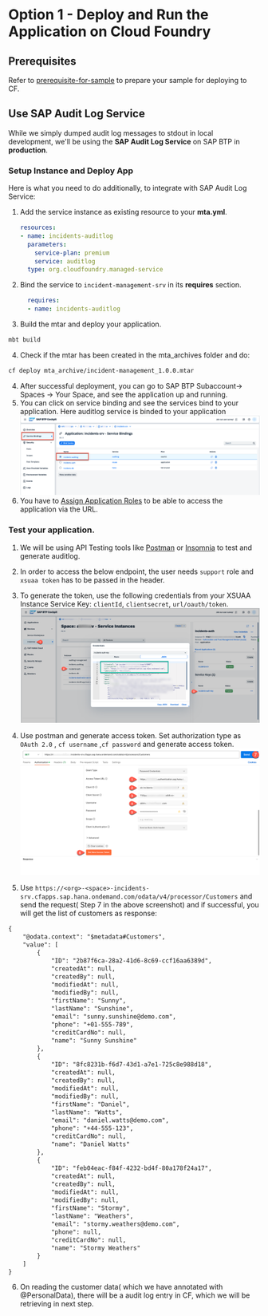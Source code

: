 # Option 1 - Deploy and Run the Application on Cloud Foundry

## Prerequisites
Refer to [prerequisite-for-sample](../prerequisite-for-sample/prerquites-for-sample.md) to prepare your sample for deploying to CF.
## Use SAP Audit Log Service

While we simply dumped audit log messages to stdout in local development, we'll be using the **SAP Audit Log Service** on SAP BTP in **production**.

### Setup Instance and Deploy App
Here is what you need to do additionally, to integrate with SAP Audit Log Service:

1. Add the service instance as existing resource to your **mta.yml**. 
    ```yaml
    resources:
    - name: incidents-auditlog
      parameters:
        service-plan: premium
        service: auditlog
      type: org.cloudfoundry.managed-service
    ```
2. Bind the service to `incident-management-srv` in its **requires** section.
    ```yaml
      requires:
      - name: incidents-auditlog
    ```
3. Build the mtar and deploy your application.
```bash
mbt build
```
4. Check if the mtar has been created in the mta_archives folder and do: 

```bash
cf deploy mta_archive/incident-management_1.0.0.mtar
```
 
4. After successful deployment, you can go to SAP BTP Subaccount-> Spaces -> Your Space, and see the application up and running.
5. You can click on service binding and see the services bind to your application. Here auditlog service is binded to your application
![](./images/app-and-service.png)
6. You have to [Assign Application Roles](https://developers.sap.com/tutorials/user-role-assignment.html) to be able to access the application via the URL.

### Test your application.
1. We will be using API Testing tools like [Postman](https://www.postman.com/) or [Insomnia](https://insomnia.rest/) to test and generate auditlog.
2. In order to access the below endpoint, the user needs `support` role and `xsuaa token` has to be passed in the header.

3. To generate the token, use the following credentials from your XSUAA Instance Service Key: `clientId`, `clientsecret`, `url/oauth/token`.
![](./images/xsuaa-cf.png)
4. Use postman and generate access token. Set authorization type as `OAuth 2.0` , `cf username` ,`cf password` and generate access token.
![](./images/access-token.png)

5. Use `https://<org>-<space>-incidents-srv.cfapps.sap.hana.ondemand.com/odata/v4/processor/Customers` and send the request( Step 7 in the above screenshot) and if successful, you will get the list of customers as response:
```
{
    "@odata.context": "$metadata#Customers",
    "value": [
        {
            "ID": "2b87f6ca-28a2-41d6-8c69-ccf16aa6389d",
            "createdAt": null,
            "createdBy": null,
            "modifiedAt": null,
            "modifiedBy": null,
            "firstName": "Sunny",
            "lastName": "Sunshine",
            "email": "sunny.sunshine@demo.com",
            "phone": "+01-555-789",
            "creditCardNo": null,
            "name": "Sunny Sunshine"
        },
        {
            "ID": "8fc8231b-f6d7-43d1-a7e1-725c8e988d18",
            "createdAt": null,
            "createdBy": null,
            "modifiedAt": null,
            "modifiedBy": null,
            "firstName": "Daniel",
            "lastName": "Watts",
            "email": "daniel.watts@demo.com",
            "phone": "+44-555-123",
            "creditCardNo": null,
            "name": "Daniel Watts"
        },
        {
            "ID": "feb04eac-f84f-4232-bd4f-80a178f24a17",
            "createdAt": null,
            "createdBy": null,
            "modifiedAt": null,
            "modifiedBy": null,
            "firstName": "Stormy",
            "lastName": "Weathers",
            "email": "stormy.weathers@demo.com",
            "phone": null,
            "creditCardNo": null,
            "name": "Stormy Weathers"
        }
    ]
}
```
6. On reading the customer data( which we have annotated with @PersonalData), there will be a audit log entry in CF, which we will be retrieving in next step. 

